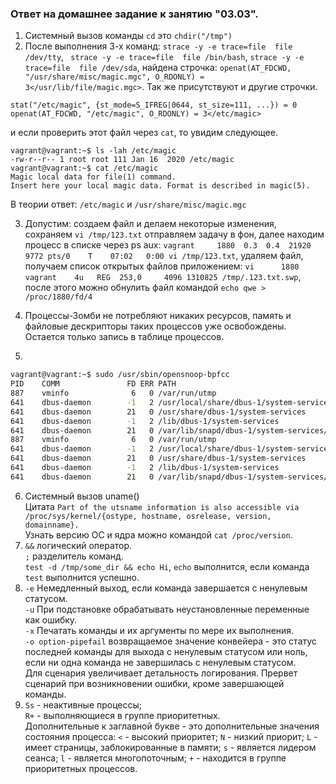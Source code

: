 ### Ответ на домашнее задание к занятию "03.03".

1. Системный вызов команды `cd` это `chdir("/tmp")`
2. После выполнения 3-х команд: `strace -y -e trace=file  file /dev/tty`, ` strace -y -e trace=file  file /bin/bash`, `strace -y -e trace=file  file /dev/sda`,
найдена строчка: `openat(AT_FDCWD, "/usr/share/misc/magic.mgc", O_RDONLY) = 3</usr/lib/file/magic.mgc>`.
Так же присутствуют и другие строчки.
```
stat("/etc/magic", {st_mode=S_IFREG|0644, st_size=111, ...}) = 0
openat(AT_FDCWD, "/etc/magic", O_RDONLY) = 3</etc/magic>
```
и если проверить этот файл через `cat`, то увидим следующее.
```
vagrant@vagrant:~$ ls -lah /etc/magic
-rw-r--r-- 1 root root 111 Jan 16  2020 /etc/magic
vagrant@vagrant:~$ cat /etc/magic
Magic local data for file(1) command.
Insert here your local magic data. Format is described in magic(5).
```
В теории ответ: `/etc/magic` и `/usr/share/misc/magic.mgc`

3. Допустим: создаем файл и делаем некоторые изменения, сохраняем `vi /tmp/123.txt` отправляем задачу в фон, далее находим процесс в списке через ps aux:
`vagrant     1880  0.3  0.4  21920  9772 pts/0    T    07:02   0:00 vi /tmp/123.txt`, удаляем файл, получаем список открытых файлов приложением:
`vi      1880 vagrant    4u   REG  253,0     4096 1310825 /tmp/.123.txt.swp`, после этого можно обнулить файл командой `echo qwe > /proc/1880/fd/4`

4. Процессы-Зомби не потребляют никаких ресурсов, память и файловые дескрипторы таких процессов уже освобождены. 
Остается только запись в таблице процессов.
5. 
```bash
vagrant@vagrant:~$ sudo /usr/sbin/opensnoop-bpfcc
PID    COMM               FD ERR PATH
887    vminfo              6   0 /var/run/utmp
641    dbus-daemon        -1   2 /usr/local/share/dbus-1/system-services
641    dbus-daemon        21   0 /usr/share/dbus-1/system-services
641    dbus-daemon        -1   2 /lib/dbus-1/system-services
641    dbus-daemon        21   0 /var/lib/snapd/dbus-1/system-services/
887    vminfo              6   0 /var/run/utmp
641    dbus-daemon        -1   2 /usr/local/share/dbus-1/system-services
641    dbus-daemon        21   0 /usr/share/dbus-1/system-services
641    dbus-daemon        -1   2 /lib/dbus-1/system-services
641    dbus-daemon        21   0 /var/lib/snapd/dbus-1/system-services/

```
6. Системный вызов uname()  
Цитата `Part of the utsname information is also accessible via /proc/sys/kernel/{ostype, hostname, osrelease, version, domainname}.`  
Узнать версию ОС и ядра можно командой `cat /proc/version`.
7. `&&` логический оператор.   
`;` разделитель команд.  
`test -d /tmp/some_dir && echo Hi`, `echo` выполнится, если команда `test` выполнится успешно.
8. `-e` Немедленный выход, если команда завершается с ненулевым статусом.   
`-u` При подстановке обрабатывать неустановленные переменные как ошибку.  
`-x` Печатать команды и их аргументы по мере их выполнения.   
`-o option-pipefail` возвращаемое значение конвейера - это статус последней команды для выхода с ненулевым статусом или ноль, если ни одна команда не завершилась с ненулевым статусом.  
Для сценария увеличивает детальность логирования. 
Прервет сценарий при возникновении ошибки, кроме завершающей команды.
9. `Ss` - неактивные процессы;  
`R+` - выполняющиеся в группе приоритетных.  
Дополнительные к заглавной букве - это дополнительные значения состояния процесса:
`<` - высокий приоритет;
`N` - низкий приорит;
`L` - имеет страницы, заблокированные в памяти;
`s` - является лидером сеанса;
`l` - является многопоточным;
`+` - находится в группе приоритетных процессов.  